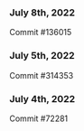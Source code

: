 ### July 8th, 2022

Commit #136015

### July 5th, 2022

Commit #314353


### July 4th, 2022

Commit #72281
